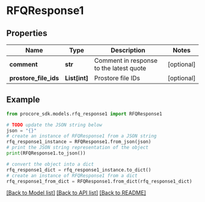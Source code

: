 # RFQResponse1


## Properties

Name | Type | Description | Notes
------------ | ------------- | ------------- | -------------
**comment** | **str** | Comment in response to the latest quote | [optional] 
**prostore_file_ids** | **List[int]** | Prostore file IDs | [optional] 

## Example

```python
from procore_sdk.models.rfq_response1 import RFQResponse1

# TODO update the JSON string below
json = "{}"
# create an instance of RFQResponse1 from a JSON string
rfq_response1_instance = RFQResponse1.from_json(json)
# print the JSON string representation of the object
print(RFQResponse1.to_json())

# convert the object into a dict
rfq_response1_dict = rfq_response1_instance.to_dict()
# create an instance of RFQResponse1 from a dict
rfq_response1_from_dict = RFQResponse1.from_dict(rfq_response1_dict)
```
[[Back to Model list]](../README.md#documentation-for-models) [[Back to API list]](../README.md#documentation-for-api-endpoints) [[Back to README]](../README.md)



